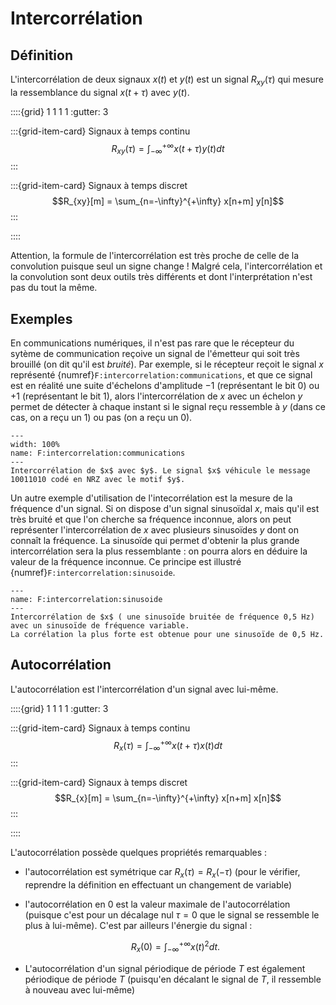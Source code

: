 # Intercorrélation

## Définition

L'intercorrélation de deux signaux $x(t)$ et $y(t)$ est un signal $R_{xy}(\tau)$
qui mesure la ressemblance du signal $x(t+\tau)$ avec $y(t)$.

::::{grid} 1 1 1 1
:gutter: 3

:::{grid-item-card} Signaux à temps continu
$$R_{xy}(\tau) = \int_{-\infty}^{+\infty} x(t+\tau) y(t) dt$$
:::

:::{grid-item-card} Signaux à temps discret
$$R_{xy}[m] = \sum_{n=-\infty}^{+\infty} x[n+m] y[n]$$
:::

::::

Attention, la formule de l'intercorrélation est très proche de celle de la convolution puisque seul un signe change ! Malgré cela, l'intercorrélation et la convolution sont deux outils très différents et dont l'interprétation n'est pas du tout la même.

## Exemples

<div class="example">

    
En communications numériques, il n'est pas rare que le récepteur du sytème de communication reçoive un signal de l'émetteur qui soit très brouillé
(on dit qu'il est _bruité_).
Par exemple, si le récepteur reçoit le signal $x$ représenté {numref}`F:intercorrelation:communications`,
et que ce signal est en réalité une suite d'échelons d'amplitude &minus;1 (représentant le bit 0) ou +1 (représentant le bit 1),
alors l'intercorrélation de $x$ avec un échelon $y$ permet de détecter à chaque instant si le signal reçu ressemble à $y$
(dans ce cas, on a reçu un 1) ou pas (on a reçu un 0).

```{figure} communications.svg
---
width: 100%
name: F:intercorrelation:communications
---
Intercorrélation de $x$ avec $y$. Le signal $x$ véhicule le message 10011010 codé en NRZ avec le motif $y$.
```

</div>

<div class="example">

Un autre exemple d'utilisation de l'intecorrélation est la mesure de la fréquence d'un signal. Si on dispose d'un signal sinusoïdal $x$, mais qu'il est très bruité et que l'on cherche sa fréquence inconnue, alors on peut représenter l'intercorrélation de $x$ avec plusieurs sinusoïdes $y$ dont on connaît la fréquence. La sinusoïde qui permet d'obtenir la plus grande intercorrélation sera la plus ressemblante : on pourra alors en déduire la valeur de la fréquence inconnue. Ce principe est illustré {numref}`F:intercorrelation:sinusoide`.

```{figure} sinusoide.svg
---
name: F:intercorrelation:sinusoide
---
Intercorrélation de $x$ ( une sinusoïde bruitée de fréquence 0,5 Hz) avec un sinusoïde de fréquence variable.
La corrélation la plus forte est obtenue pour une sinusoïde de 0,5 Hz.
```
    
</div>


## Autocorrélation

L'autocorrélation est l'intercorrélation d'un signal avec lui-même.

::::{grid} 1 1 1 1
:gutter: 3

:::{grid-item-card} Signaux à temps continu
$$R_{x}(\tau) = \int_{-\infty}^{+\infty} x(t+\tau) x(t) dt$$
:::

:::{grid-item-card} Signaux à temps discret
$$R_{x}[m] = \sum_{n=-\infty}^{+\infty} x[n+m] x[n]$$
:::

::::

L'autocorrélation possède quelques propriétés remarquables :
* l'autocorrélation est symétrique car $R_{x}(\tau) = R_{x}(-\tau)$
  (pour le vérifier, reprendre la définition en effectuant un changement de variable)
* l'autocorrélation en 0 est la valeur maximale de l'autocorrélation
  (puisque c'est pour un décalage nul $\tau=0$ que le signal se ressemble le plus à lui-même).
  C'est par ailleurs l'énergie du signal :

  $$
    R_{x}(0) = \int_{-\infty}^{+\infty} x(t)^2 dt.
  $$
  
* L'autocorrélation d'un signal périodique de période $T$ est également périodique de période $T$ (puisqu'en décalant le signal de $T$, il ressemble à nouveau avec lui-même)